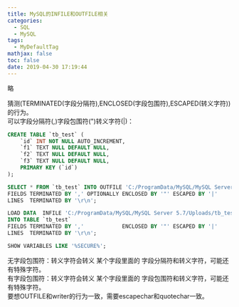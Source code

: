```yaml
---
title: MySQL的INFILE和OUTFILE相关
categories:
  - SQL
  - MySQL
tags:
  - MyDefaultTag
mathjax: false
toc: false
date: 2019-04-30 17:19:44
---
```

略
<!-- more -->

猜测(TERMINATED(字段分隔符),ENCLOSED(字段包围符),ESCAPED(转义字符))的行为。  
可以字段分隔符(,)字段包围符(")转义字符(|)：
```sql
CREATE TABLE `tb_test` (
    `id` INT NOT NULL AUTO_INCREMENT,
    `f1` TEXT NULL DEFAULT NULL,
    `f2` TEXT NULL DEFAULT NULL,
    `f3` TEXT NULL DEFAULT NULL,
    PRIMARY KEY (`id`)
);

SELECT * FROM `tb_test` INTO OUTFILE 'C:/ProgramData/MySQL/MySQL Server 5.7/Uploads/tb_test.txt'
FIELDS TERMINATED BY ',' OPTIONALLY ENCLOSED BY '"' ESCAPED BY '|'
LINES  TERMINATED BY '\r\n';

LOAD DATA  INFILE 'C:/ProgramData/MySQL/MySQL Server 5.7/Uploads/tb_test.txt'
INTO TABLE `tb_test`
FIELDS TERMINATED BY ','            ENCLOSED BY '"' ESCAPED BY '|'
LINES  TERMINATED BY '\r\n';

SHOW VARIABLES LIKE '%SECURE%';
```
无字段包围符：转义字符会转义 某个字段里面的 字段分隔符和转义字符，可能还有特殊字符。  
有字段包围符：转义字符会转义 某个字段里面的 字段包围符和转义字符，可能还有特殊字符。  
要想OUTFILE和writer的行为一致，需要escapechar和quotechar一致。
